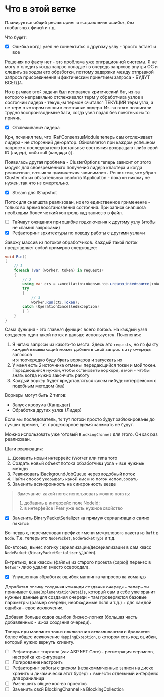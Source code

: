 # Что в этой ветке

Планируется общий рефакторинг и исправление ошибок, без глобальных фичей и т.д.

Что будет:

- [x] Ошибка когда узел не коннектится к другому узлу - просто встает и все

Решения по факту нет - это проблема уже операционной системы.
Я не могу отследить когда запрос попадает в очередь запросов внутри ОС и следить за ходом его обработки,
поэтому задержки между отправкой запроса присоединения и фактическим принятием запроса - БУДУТ ВСЕГДА.

Но в рамках этой задачи был исправлен критический баг, из-за которого неправильно отслеживался терм у обработчика узлов
в
состоянии лидера - текущим термом считался ТЕКУЩИЙ терм узла, а не терм в котором вошли в состояние лидера.
Из-за этого возникали трудно воспроизводимые баги, когда узел падал без понятных на то причин.

- [x] Отслеживание лидера

Крч, починил тем, что IRaftConsensusModule теперь сам отслеживает лидера - не сторонний декоратор.
Обновляется при каждом успешном запросе к последователю (остальные состояния возвращают либо свой ID (лидер), либо
null (кандидат)).

Появилась другая проблема - ClusterOptions теперь зависит от этого модуля для своевременного получения лидера кластера и
когда реализовал, возникла циклическая зависимость. Решил тем, что убрал ClusterInfo из обязательных свойств
IApplication - пока он никому
не нужен, так что не смертельно.

- [x] Stream для ISnapshot

Поток для снапшота реализован, но его единственное применение - только во время восстановления состояния.
При записи снапшота необходим более четкий контроль над записью в файл.

- [ ] Таймаут ожидания при ошибке подключения к другому узлу (чтобы не спамил запросами)
- [x] Рефакторинг архитектуры по поводу работы с другими узлами

Завожу массив из потоков обработчиков. Каждый такой поток представляет собой примерно следующее:

```csharp
void Run()
{
    // 1
    foreach (var (worker, token) in requests)
    {
        // 2
        using var cts = CancellationTokenSource.CreateLinkedSource(token);
        try
        {
            // 3
            worker.Run(cts.Token);
        catch (OperationCancelledException)
        { }
    }
}
```

Сама функция - это главная функция всего потока. На каждый узел создается один такой поток и дальше используется.
Пояснения:

1. Я читаю запросы из какого-то места.
   Здесь это `requests`, но по факту каждый вызывающий может добавить свой запрос в эту очередь запросов  
   и я поочередно буду брать воркеров и запускать их
2. У меня есть 2 источника отмены: передающийся токен и мой токен. Передающийся нужен, чтобы остановить воркера, а мой -
   чтобы знать когда нужно закончить работу
3. Каждый воркер будет представляться каким нибудь интерфейсом с подобным методом (`Run`)

Воркеры могут быть 2 типов:

- Запуск кворума (Кандидат)
- Обработка других узлов (Лидер)

Если мы последователь, то тут потоки просто будут заблокированы до лучших времен, т.е. процессорное время занимать не
будут.

Можно использовать уже готовый `BlockingChannel` для этого. Он как раз реализован.

Шаги реализации:

1. Добавить новый интерфейс IWorker или типа того
2. Создать новый объект потока обработчика узла + все нужные методы
3. Реализовать IBackgroundJobQueue через подобный поток
4. Найти способ указывать какой именно поток использовать
5. Заменить асинхронность на синхронность везде

> Замечание: какой поток использовать можно понять:
> 1. добавить в интерфейс поле NodeId;
> 2. в интерфейсе IPeer уже есть нужное свойство.

- [x] Заменить BinaryPacketSerializer на прямую сериализацию самих пакетов

Во-первых, переименовал префикс имени межузлового пакета из `Raft` в `Node`. Т.е. теперь
это `NodePacket`, `NodePacketType` и т.д.

Во-вторых, вынес логику сериализации/десериализации в сам класс `NodePacket` (`BinaryPacketSerializer` удален).

В-третьих, все классы (файлы) из старого проекта (csproj) перенес в `Network` либо удалил (место освободил).

- [x] Улучшенная обработка ошибок маппинга запросов на команды

Доработал логику создания команды создания очереди - теперь он принимает `QueueImplementationDetails`, который сам в
себе уже хранит нужные данные для создания очереди -
там проверяются базовые параметры (размер очереди, необходимые поля и т.д.) + для каждой ошибки - свое исключение.

Добавил больше кодов ошибок бизнес-логики (большая часть добавленных - из-за создания очереди).

Теперь при маппинге такие исключения отлавливаются и бросается более общее исключение `MappingException`, в котором есть
код ошибки, который нужно вернуть клиенту.

- [ ] Рефакторинг стартапа (как ASP.NET Core) - регистрация сервисов, настройка конфигурации
- [ ] Логирование настроить
- [ ] Рефакторинг работы с диском (незакоммиченные записи на диске хранить и динамически этот буфер) + вынести отдельный
  интерфейс для хранилища
- [ ] Уменьшить общее кол-во проектов
- [ ] Заменить свой BlockingChannel на BlockingCollection
